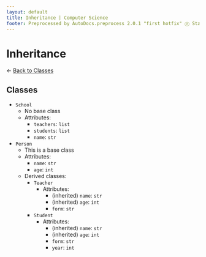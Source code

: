 ```yaml
---
layout: default
title: Inheritance | Computer Science
footer: Preprocessed by AutoDocs.preprocess 2.0.1 "first hotfix" ⓒ Starwort, 2020
---
```


# Inheritance

← [Back to Classes](./index.html)

## Classes

- `School`
  - No base class
  - Attributes:
    - `teachers`: `list`
    - `students`: `list`
    - `name`: `str`
- `Person`
  - This is a base class
  - Attributes:
    - `name`: `str`
    - `age`: `int`
  - Derived classes:
    - `Teacher`
      - Attributes:
        - (inherited) `name`: `str`
        - (inherited) `age`: `int`
        - `form`: `str`
    - `Student`
      - Attributes:
        - (inherited) `name`: `str`
        - (inherited) `age`: `int`
        - `form`: `str`
        - `year`: `int`
